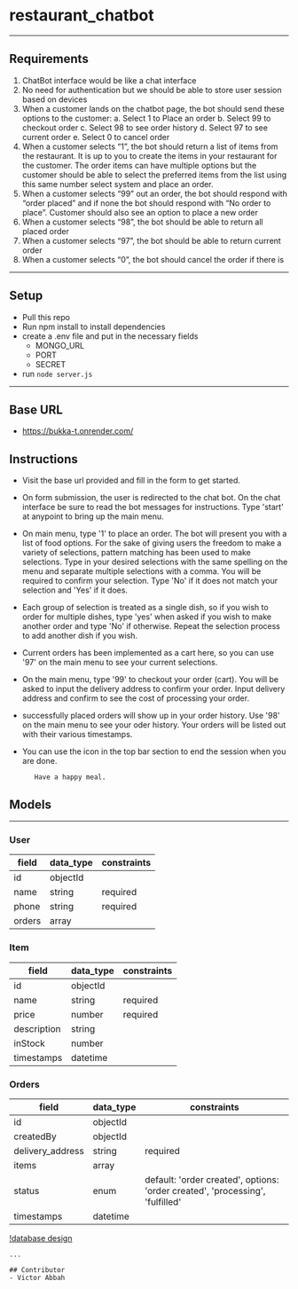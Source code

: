 # restaurant_chatbot

---

## Requirements
1. ChatBot interface would be like a chat interface
2. No need for authentication but we should be able to store user session based on
devices
3. When a customer lands on the chatbot page, the bot should send these options to the
customer:
    a. Select 1 to Place an order
    b. Select 99 to checkout order
    c. Select 98 to see order history
    d. Select 97 to see current order
    e. Select 0 to cancel order
4. When a customer selects “1”, the bot should return a list of items from the restaurant. It
is up to you to create the items in your restaurant for the customer. The order items can
have multiple options but the customer should be able to select the preferred items from
the list using this same number select system and place an order.
5. When a customer selects “99” out an order, the bot should respond with “order placed”
and if none the bot should respond with “No order to place”. Customer should also see
an option to place a new order
6. When a customer selects “98”, the bot should be able to return all placed order
7. When a customer selects “97”, the bot should be able to return current order
8. When a customer selects “0”, the bot should cancel the order if there is
---

## Setup
- Pull this repo
- Run npm install to install dependencies
- create a .env file and put in the necessary fields
    - MONGO_URL
    - PORT
    - SECRET
- run `node server.js`

---

## Base URL
- https://bukka-t.onrender.com/


## Instructions
- Visit the base url provided and fill in the form to get started. 
- On form submission, the user is redirected to the chat bot. 
On the chat interface be sure to read the bot messages for instructions. Type 'start' at anypoint to bring up the main menu.
- On main menu, type '1' to place an order. The bot will present you with a list of food options. For the sake of giving users the freedom to make a variety of selections, pattern matching has been used to make selections.
Type in your desired selections with the same spelling on the menu and separate multiple selections with a comma. You will be required to confirm your selection. Type 'No' if it does not match your selection and 'Yes' if it does.
- Each group of selection is treated as a single dish, so if you wish to order for multiple dishes, type 'yes' when asked if you wish to make another order and type 'No' if otherwise. Repeat the selection process to add another dish if you wish.
- Current orders has been implemented as a cart here, so you can use '97' on the main menu to see your current selections.
- On the main menu, type '99' to checkout your order (cart). You will be asked to input the delivery address to confirm your order. Input delivery address and confirm to see the cost of processing your order.
- successfully placed orders will show up in your order history. Use '98' on the main menu to see your oder history. Your orders will be listed out with their various timestamps.
- You can use the icon in the top bar section to end the session when you are done.

         Have a happy meal.



## Models
---

### User
| field  |  data_type | constraints  |
|---|---|---|
|  id |  objectId |   |
|  name | string  |  required  |
|  phone  | string  |  required  |
|  orders     | array  |         |


### Item
| field  |  data_type | constraints  |
|---|---|---|
|  id |  objectId |   |
|  name | string  |  required  |
|  price  | number  |  required  |
|  description     | string  |         |
|  inStock  | number  |    |
|  timestamps  | datetime  |    |


### Orders
| field  |  data_type | constraints  |
|---|---|---|
|  id |  objectId |   |
|  createdBy | objectId  |    |
|  delivery_address  | string  |  required  |
|  items     | array  |         |
|  status  | enum  | default: 'order created', options: 'order created', 'processing', 'fulfilled'  |
|  timestamps  | datetime  |    |


[!database design](https://res.cloudinary.com/dnncez2l8/image/upload/v1679151916/docs/drawSQL-buka-t-export-2023-03-18_o6cvkw.png)



```
...

## Contributor
- Victor Abbah